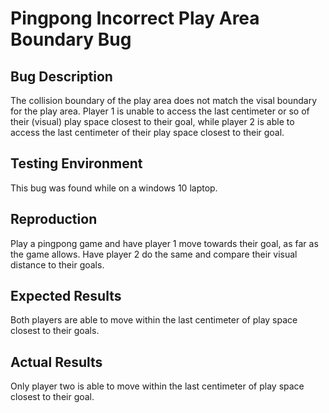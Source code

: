 # Pingpong Incorrect Play Area Boundary Bug

## Bug Description

The collision boundary of the play area does not match the visal boundary for
the play area. Player 1 is unable to access the last centimeter or so of their
(visual) play space closest to their goal, while player 2 is able to access the
last centimeter of their play space closest to their goal.

## Testing Environment

This bug was found while on a windows 10 laptop.

## Reproduction

Play a pingpong game and have player 1 move towards their goal, as far as the
game allows. Have player 2 do the same and compare their visual distance to their
goals.

## Expected Results

Both players are able to move within the last centimeter of play space closest
to their goals.

## Actual Results

Only player two is able to move within the last centimeter of play space closest
to their goal.
